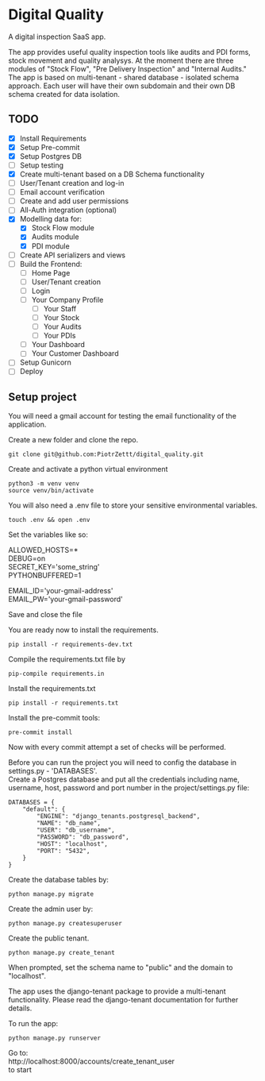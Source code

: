 # Digital Quality
A digital inspection SaaS app.

The app provides useful quality inspection tools like audits and PDI forms, stock movement and quality analysys.
At the moment there are three modules of "Stock Flow", "Pre Delivery Inspection" and "Internal Audits."
The app is based on multi-tenant - shared database - isolated schema approach. Each user will have their own subdomain
and their own DB schema created for data isolation.

## TODO

- [x] Install Requirements
- [x] Setup Pre-commit
- [x] Setup Postgres DB
- [ ] Setup testing
- [x] Create multi-tenant based on a DB Schema functionality
- [ ] User/Tenant creation and log-in
- [ ] Email account verification
- [ ] Create and add user permissions
- [ ] All-Auth integration (optional)
- [x] Modelling data for:
    - [x] Stock Flow module
    - [x] Audits module
    - [x] PDI module
- [ ] Create API serializers and views
- [ ] Build the Frontend:
    - [ ] Home Page
    - [ ] User/Tenant creation
    - [ ] Login
    - [ ] Your Company Profile
      - [ ] Your Staff
      - [ ] Your Stock
      - [ ] Your Audits
      - [ ] Your PDIs
    - [ ] Your Dashboard
    - [ ] Your Customer Dashboard
- [ ] Setup Gunicorn
- [ ] Deploy

## Setup project

You will need a gmail account for testing the email functionality of the application.

Create a new folder and clone the repo.
```commandline
git clone git@github.com:PiotrZettt/digital_quality.git
```

Create and activate a python virtual environment
```commandline
python3 -m venv venv
source venv/bin/activate
```

You will also need a .env file to store your sensitive environmental variables.
```commandline
touch .env && open .env
```

Set the variables like so:

ALLOWED_HOSTS=* \
DEBUG=on \
SECRET_KEY='some_string' \
PYTHONBUFFERED=1

EMAIL_ID='your-gmail-address' \
EMAIL_PW='your-gmail-password'

Save and close the file

You are ready now to install the requirements.

```
pip install -r requirements-dev.txt
```

Compile the requirements.txt file by
```commandline
pip-compile requirements.in
```
Install the requirements.txt
```commandline
pip install -r requirements.txt
```

Install the pre-commit tools:
```commandline
pre-commit install
```

Now with every commit attempt a set of checks will be performed.

Before you can run the project you will need to config the database in settings.py - 'DATABASES'. \
Create a Postgres database and put all the credentials including name, username, host, password and port number
in the project/settings.py file:

```commandline
DATABASES = {
    "default": {
        "ENGINE": "django_tenants.postgresql_backend",
        "NAME": "db_name",
        "USER": "db_username",
        "PASSWORD": "db_password",
        "HOST": "localhost",
        "PORT": "5432",
    }
}
```

Create the database tables by:

```commandline
python manage.py migrate
```

Create the admin user by:

```commandline
python manage.py createsuperuser
```

Create the public tenant.
```commandline
python manage.py create_tenant
```

When prompted, set the schema name to "public" and the domain to "localhost".

The app uses the django-tenant package to provide a multi-tenant functionality.
Please read the django-tenant documentation for further details.

To run the app:
```commandline
python manage.py runserver
```
Go to: \
http://localhost:8000/accounts/create_tenant_user \
to start
